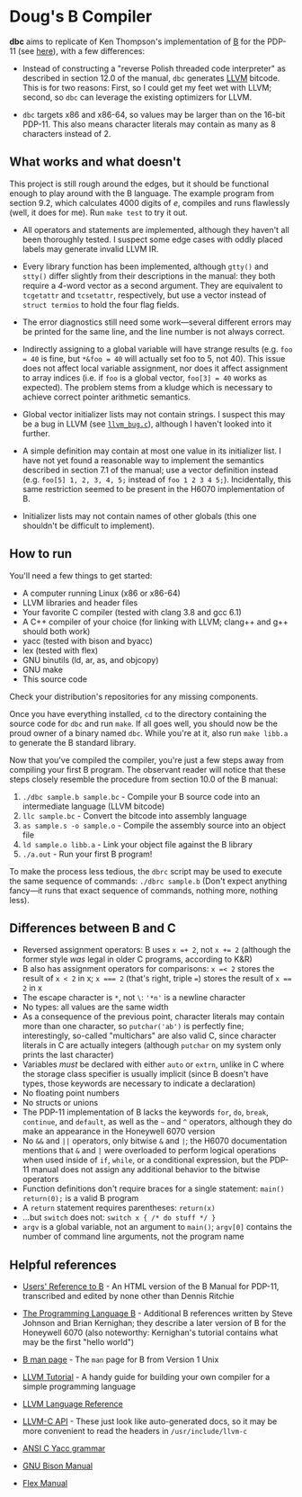 Doug's B Compiler
=================

**dbc** aims to replicate of Ken Thompson's implementation of [B](https://en.wikipedia.org/wiki/B_(programming_language)) for the PDP-11 (see [here](https://www.bell-labs.com/usr/dmr/www/kbman.pdf)), with a few differences:

- Instead of constructing a "reverse Polish threaded code interpreter" as described in section 12.0 of the manual, `dbc` generates [LLVM](https://en.wikipedia.org/wiki/LLVM) bitcode. This is for two reasons: First, so I could get my feet wet with LLVM; second, so `dbc` can leverage the existing optimizers for LLVM.

- `dbc` targets x86 and x86-64, so values may be larger than on the 16-bit PDP-11.  This also means character literals may contain as many as 8 characters instead of 2.

What works and what doesn't
---------------------------

This project is still rough around the edges, but it should be functional enough to play around with the B language.  The example program from section 9.2, which calculates 4000 digits of _e_, compiles and runs flawlessly (well, it does for me). Run `make test` to try it out.

- All operators and statements are implemented, although they haven't all been thoroughly tested.  I suspect some edge cases with oddly placed labels may generate invalid LLVM IR.

- Every library function has been implemented, although `gtty()` and `stty()` differ slightly from their descriptions in the manual: they both require a *4*-word vector as a second argument.  They are equivalent to `tcgetattr` and `tcsetattr`, respectively, but use a vector instead of `struct termios` to hold the four flag fields.

- The error diagnostics still need some work—several different errors may be printed for the same line, and the line number is not always correct.

- Indirectly assigning to a global variable will have strange results (e.g. `foo = 40` is fine, but `*&foo = 40` will actually set foo to 5, not 40).  This issue does not affect local variable assignment, nor does it affect assignment to array indices (i.e. if `foo` is a global vector, `foo[3] = 40` works as expected). The problem stems from a kludge which is necessary to achieve correct pointer arithmetic semantics.

- Global vector initializer lists may not contain strings.  I suspect this may be a bug in LLVM (see [`llvm_bug.c`](https://github.com/dobyrch/dbc/blob/master/llvm_bug.c)), although I haven't looked into it further.

- A simple definition may contain at most one value in its initializer list.  I have not yet found a reasonable way to implement the semantics described in section 7.1 of the manual; use a vector definition instead (e.g. `foo[5] 1, 2, 3, 4, 5;` instead of `foo 1 2 3 4 5;`).  Incidentally, this same restriction seemed to be present in the H6070 implementation of B.

- Initializer lists may not contain names of other globals (this one shouldn't be difficult to implement).

How to run
----------

You'll need a few things to get started:

- A computer running Linux (x86 or x86-64)
- LLVM libraries and header files
- Your favorite C compiler (tested with clang 3.8 and gcc 6.1)
- A C++ compiler of your choice (for linking with LLVM; clang++ and g++ should both work)
- yacc (tested with bison and byacc)
- lex (tested with flex)
- GNU binutils (ld, ar, as, and objcopy)
- GNU make
- This source code

Check your distribution's repositories for any missing components.

Once you have everything installed, `cd` to the directory containing the source code for `dbc` and run `make`. If all goes well, you should now be the proud owner of a binary named `dbc`. While you're at it, also run `make libb.a` to generate the B standard library.

Now that you've compiled the compiler, you're just a few steps away from compiling your first B program.  The observant reader will notice that these steps closely resemble the procedure from section 10.0 of the B manual:

1. `./dbc sample.b sample.bc` - Compile your B source code into an intermediate language (LLVM bitcode)
2. `llc sample.bc` - Convert the bitcode into assembly language
3. `as sample.s -o sample.o` - Compile the assembly source into an object file
4. `ld sample.o libb.a` - Link your object file against the B library
5. `./a.out` - Run your first B program!

To make the process less tedious, the `dbrc` script may be used to execute the same sequence of commands: `./dbrc sample.b` (Don't expect anything fancy—it runs that exact sequence of commands, nothing more, nothing less).

Differences between B and C
---------------------------

- Reversed assignment operators: B uses `x =+ 2`, not `x += 2` (although the former style _was_ legal in older C programs, according to K&R)
- B also has assignment operators for comparisons: `x =< 2` stores the result of `x < 2` in x; `x === 2` (that's right, triple `=`) stores the result of `x == 2` in x
- The escape character is `*`, not `\`: `'*n'` is a newline character
- No types: all values are the same width
- As a consequence of the previous point, character literals may contain more than one character, so `putchar('ab')` is perfectly fine; interestingly, so-called "multichars" are also valid C, since character literals in C are actually integers (although `putchar` on my system only prints the last character)
- Variables *must* be declared with either `auto` or `extrn`, unlike in C where the storage class specifier is usually implicit (since B doesn't have types, those keywords are necessary to indicate a declaration)
- No floating point numbers
- No structs or unions
- The PDP-11 implementation of B lacks the keywords `for`, `do`, `break`, `continue`, and `default`, as well as the `~` and `^` operators, although they do make an appearance in the Honeywell 6070 version
- No `&&` and `||` operators, only bitwise `&` and `|`; the H6070 documentation mentions that `&` and `|` were overloaded to perform logical operations when used inside of `if`, `while`, or a conditional expression, but the PDP-11 manual does not assign any additional behavior to the bitwise operators
- Function definitions don't require braces for a single statement: `main() return(0);` is a valid B program
- A `return` statement requires parentheses: `return(x)`
- ...but `switch` does not: `switch x { /* do stuff */ }`
- `argv` is a global variable, not an argument to `main()`; `argv[0]` contains the number of command line arguments, not the program name

Helpful references
------------------

- [Users' Reference to B](https://www.bell-labs.com/usr/dmr/www/kbman.html) - An HTML version of the B Manual for PDP-11, transcribed and edited by none other than Dennis Ritchie
- [The Programming Language B](https://www.bell-labs.com/usr/dmr/www/bintro.html) - Additional B references written by Steve Johnson and Brian Kernighan; they describe a later version of B for the Honeywell 6070 (also noteworthy: Kernighan's tutorial contains what may be the first "hello world")
- [B man page](http://minnie.tuhs.org/cgi-bin/utree.pl?file=V1/man/man1/b.1) - The `man` page for B from Version 1 Unix

- [LLVM Tutorial](http://llvm.org/docs/tutorial/index.html) - A handy guide for building your own compiler for a simple programming language
- [LLVM Language Reference](http://llvm.org/docs/LangRef.html)
- [LLVM-C API](http://www.llvm.org/docs/doxygen/html/group__LLVMC.html) - These just look like auto-generated docs, so it may be more convenient to read the headers in `/usr/include/llvm-c`

- [ANSI C Yacc grammar](http://www.quut.com/c/ANSI-C-grammar-y.html)
- [GNU Bison Manual](https://www.gnu.org/software/bison//manual/)
- [Flex Manual](http://flex.sourceforge.net/manual/)
